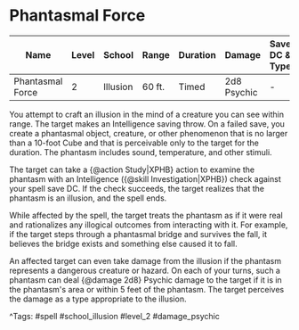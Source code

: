 # Phantasmal Force

| Name | Level | School | Range | Duration | Damage | Save DC & Type |
|------|-------|--------|-------|----------|--------|----------------|
| Phantasmal Force | 2 | Illusion | 60 ft. | Timed | 2d8 Psychic | - |

You attempt to craft an illusion in the mind of a creature you can see within range. The target makes an Intelligence saving throw. On a failed save, you create a phantasmal object, creature, or other phenomenon that is no larger than a 10-foot Cube and that is perceivable only to the target for the duration. The phantasm includes sound, temperature, and other stimuli.

The target can take a {@action Study|XPHB} action to examine the phantasm with an Intelligence ({@skill Investigation|XPHB}) check against your spell save DC. If the check succeeds, the target realizes that the phantasm is an illusion, and the spell ends.

While affected by the spell, the target treats the phantasm as if it were real and rationalizes any illogical outcomes from interacting with it. For example, if the target steps through a phantasmal bridge and survives the fall, it believes the bridge exists and something else caused it to fall.

An affected target can even take damage from the illusion if the phantasm represents a dangerous creature or hazard. On each of your turns, such a phantasm can deal {@damage 2d8} Psychic damage to the target if it is in the phantasm's area or within 5 feet of the phantasm. The target perceives the damage as a type appropriate to the illusion.

^Tags: #spell #school_illusion #level_2 #damage_psychic